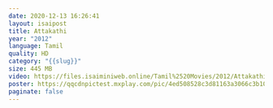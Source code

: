 ```yaml
---
date: 2020-12-13 16:26:41
layout: isaipost
title: Attakathi
year: "2012"
language: Tamil
quality: HD
category: "{{slug}}"
size: 445 MB
video: https://files.isaiminiweb.online/Tamil%2520Movies/2012/Attakathi%2520(2012)?rootId=0AHf2pL07ONScUk9PVA
poster: https://qqcdnpictest.mxplay.com/pic/4ed508528c3d81163a3066c3b102c705/ta/16x9/640x360/sun_tv_logo00_5af4dde8495ee21f930338dfadd1dd8e.jpg
paginate: false
---
```

